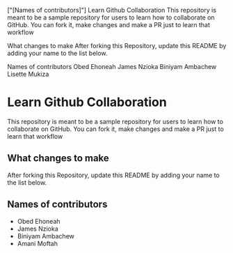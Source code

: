 ["[Names of contributors]"]
Learn Github Collaboration
This repository is meant to be a sample repository for users to learn how to collaborate on GitHub. You can fork it, make changes and make a PR just to learn that workflow

What changes to make
After forking this Repository, update this README by adding your name to the list below.

Names of contributors
Obed Ehoneah
James Nzioka
Biniyam Ambachew
Lisette Mukiza
# Learn Github Collaboration
This repository is meant to be a sample repository for users to learn how to collaborate on GitHub. You can fork it, make changes and make a PR just to learn that workflow

## What changes to make
After forking this Repository, update this README by adding your name to the list below.

## Names of contributors
- Obed Ehoneah
- James Nzioka
- Biniyam Ambachew
- Amani Moftah 
